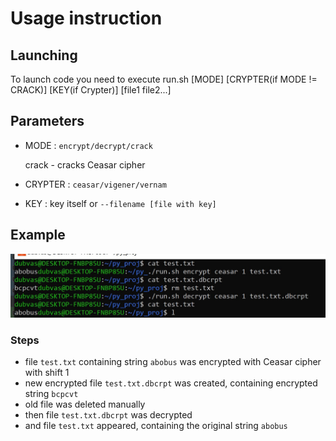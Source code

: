 # Usage instruction
## Launching
To launch code you need to execute
run.sh [MODE] [CRYPTER(if MODE != CRACK)] [KEY(if Crypter)] [file1 file2...]

## Parameters

* MODE : `encrypt/decrypt/crack`

    crack - cracks Ceasar cipher

* CRYPTER : `ceasar/vigener/vernam`

* KEY : key itself or ``--filename [file with key]``

## Example

<img alt="alt text" src="picture.jpg"/>

### Steps

* file `test.txt` containing string `abobus` was encrypted with Ceasar cipher with shift 1
* new encrypted file `test.txt.dbcrpt` was created, containing encrypted string `bcpcvt`
* old file was deleted manually
* then file `test.txt.dbcrpt` was decrypted
* and file `test.txt` appeared, containing the original string `abobus`

